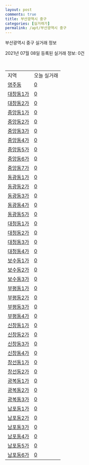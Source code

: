 ```yaml
---
layout: post
comments: true
title: 부산광역시 중구
categories: [실거래가]
permalink: /apt/부산광역시 중구
---
```


부산광역시 중구 실거래 정보

2021년 07월 08일 등록된 실거래 정보: 0건

<script type="text/javascript">
  google.charts.load('current', {'packages':['corechart']});
  google.charts.setOnLoadCallback(drawChart);

  function drawChart() {
    var data = google.visualization.arrayToDataTable([['거래일', '매매', '전월세', '전매'], ['20-07', 14, 7, 1], ['20-08', 30, 17, 0], ['20-09', 31, 12, 0], ['20-10', 41, 16, 1], ['20-11', 36, 13, 2], ['20-12', 50, 16, 3], ['21-01', 31, 16, 3], ['21-02', 27, 19, 3], ['21-03', 30, 19, 5], ['21-04', 40, 15, 12], ['21-05', 42, 8, 19], ['21-06', 19, 24, 5], ['21-07', 1, 2, 0]]);

    var options = {
      title: '최근 유형별 거래량 추이',
      legend: { position: 'bottom' }
    };

    var chart = new google.visualization.LineChart(document.getElementById('columnchart_material'));
    chart.draw(data, (options));
  }
</script>

<div id="columnchart_material" style="width: 95%; margin-left: -35px"></div>
<br>
<table class="sortable">
  <tr>
    <td>지역</td>
    <td>오늘 실거래</td>
  </tr>

  
  <tr class="item">
    <td><a href="부산광역시 중구 영주동">영주동</a></td>
    <td><a href="부산광역시 중구 영주동">0</a></td>
  </tr>
    

  <tr class="item">
    <td><a href="부산광역시 중구 대창동1가">대창동1가</a></td>
    <td><a href="부산광역시 중구 대창동1가">0</a></td>
  </tr>
    

  <tr class="item">
    <td><a href="부산광역시 중구 대창동2가">대창동2가</a></td>
    <td><a href="부산광역시 중구 대창동2가">0</a></td>
  </tr>
    

  <tr class="item">
    <td><a href="부산광역시 중구 중앙동1가">중앙동1가</a></td>
    <td><a href="부산광역시 중구 중앙동1가">0</a></td>
  </tr>
    

  <tr class="item">
    <td><a href="부산광역시 중구 중앙동2가">중앙동2가</a></td>
    <td><a href="부산광역시 중구 중앙동2가">0</a></td>
  </tr>
    

  <tr class="item">
    <td><a href="부산광역시 중구 중앙동3가">중앙동3가</a></td>
    <td><a href="부산광역시 중구 중앙동3가">0</a></td>
  </tr>
    

  <tr class="item">
    <td><a href="부산광역시 중구 중앙동4가">중앙동4가</a></td>
    <td><a href="부산광역시 중구 중앙동4가">0</a></td>
  </tr>
    

  <tr class="item">
    <td><a href="부산광역시 중구 중앙동5가">중앙동5가</a></td>
    <td><a href="부산광역시 중구 중앙동5가">0</a></td>
  </tr>
    

  <tr class="item">
    <td><a href="부산광역시 중구 중앙동6가">중앙동6가</a></td>
    <td><a href="부산광역시 중구 중앙동6가">0</a></td>
  </tr>
    

  <tr class="item">
    <td><a href="부산광역시 중구 중앙동7가">중앙동7가</a></td>
    <td><a href="부산광역시 중구 중앙동7가">0</a></td>
  </tr>
    

  <tr class="item">
    <td><a href="부산광역시 중구 동광동1가">동광동1가</a></td>
    <td><a href="부산광역시 중구 동광동1가">0</a></td>
  </tr>
    

  <tr class="item">
    <td><a href="부산광역시 중구 동광동2가">동광동2가</a></td>
    <td><a href="부산광역시 중구 동광동2가">0</a></td>
  </tr>
    

  <tr class="item">
    <td><a href="부산광역시 중구 동광동3가">동광동3가</a></td>
    <td><a href="부산광역시 중구 동광동3가">0</a></td>
  </tr>
    

  <tr class="item">
    <td><a href="부산광역시 중구 동광동4가">동광동4가</a></td>
    <td><a href="부산광역시 중구 동광동4가">0</a></td>
  </tr>
    

  <tr class="item">
    <td><a href="부산광역시 중구 동광동5가">동광동5가</a></td>
    <td><a href="부산광역시 중구 동광동5가">0</a></td>
  </tr>
    

  <tr class="item">
    <td><a href="부산광역시 중구 대청동1가">대청동1가</a></td>
    <td><a href="부산광역시 중구 대청동1가">0</a></td>
  </tr>
    

  <tr class="item">
    <td><a href="부산광역시 중구 대청동2가">대청동2가</a></td>
    <td><a href="부산광역시 중구 대청동2가">0</a></td>
  </tr>
    

  <tr class="item">
    <td><a href="부산광역시 중구 대청동3가">대청동3가</a></td>
    <td><a href="부산광역시 중구 대청동3가">0</a></td>
  </tr>
    

  <tr class="item">
    <td><a href="부산광역시 중구 대청동4가">대청동4가</a></td>
    <td><a href="부산광역시 중구 대청동4가">0</a></td>
  </tr>
    

  <tr class="item">
    <td><a href="부산광역시 중구 보수동1가">보수동1가</a></td>
    <td><a href="부산광역시 중구 보수동1가">0</a></td>
  </tr>
    

  <tr class="item">
    <td><a href="부산광역시 중구 보수동2가">보수동2가</a></td>
    <td><a href="부산광역시 중구 보수동2가">0</a></td>
  </tr>
    

  <tr class="item">
    <td><a href="부산광역시 중구 보수동3가">보수동3가</a></td>
    <td><a href="부산광역시 중구 보수동3가">0</a></td>
  </tr>
    

  <tr class="item">
    <td><a href="부산광역시 중구 부평동1가">부평동1가</a></td>
    <td><a href="부산광역시 중구 부평동1가">0</a></td>
  </tr>
    

  <tr class="item">
    <td><a href="부산광역시 중구 부평동2가">부평동2가</a></td>
    <td><a href="부산광역시 중구 부평동2가">0</a></td>
  </tr>
    

  <tr class="item">
    <td><a href="부산광역시 중구 부평동3가">부평동3가</a></td>
    <td><a href="부산광역시 중구 부평동3가">0</a></td>
  </tr>
    

  <tr class="item">
    <td><a href="부산광역시 중구 부평동4가">부평동4가</a></td>
    <td><a href="부산광역시 중구 부평동4가">0</a></td>
  </tr>
    

  <tr class="item">
    <td><a href="부산광역시 중구 신창동1가">신창동1가</a></td>
    <td><a href="부산광역시 중구 신창동1가">0</a></td>
  </tr>
    

  <tr class="item">
    <td><a href="부산광역시 중구 신창동2가">신창동2가</a></td>
    <td><a href="부산광역시 중구 신창동2가">0</a></td>
  </tr>
    

  <tr class="item">
    <td><a href="부산광역시 중구 신창동3가">신창동3가</a></td>
    <td><a href="부산광역시 중구 신창동3가">0</a></td>
  </tr>
    

  <tr class="item">
    <td><a href="부산광역시 중구 신창동4가">신창동4가</a></td>
    <td><a href="부산광역시 중구 신창동4가">0</a></td>
  </tr>
    

  <tr class="item">
    <td><a href="부산광역시 중구 창선동1가">창선동1가</a></td>
    <td><a href="부산광역시 중구 창선동1가">0</a></td>
  </tr>
    

  <tr class="item">
    <td><a href="부산광역시 중구 창선동2가">창선동2가</a></td>
    <td><a href="부산광역시 중구 창선동2가">0</a></td>
  </tr>
    

  <tr class="item">
    <td><a href="부산광역시 중구 광복동1가">광복동1가</a></td>
    <td><a href="부산광역시 중구 광복동1가">0</a></td>
  </tr>
    

  <tr class="item">
    <td><a href="부산광역시 중구 광복동2가">광복동2가</a></td>
    <td><a href="부산광역시 중구 광복동2가">0</a></td>
  </tr>
    

  <tr class="item">
    <td><a href="부산광역시 중구 광복동3가">광복동3가</a></td>
    <td><a href="부산광역시 중구 광복동3가">0</a></td>
  </tr>
    

  <tr class="item">
    <td><a href="부산광역시 중구 남포동1가">남포동1가</a></td>
    <td><a href="부산광역시 중구 남포동1가">0</a></td>
  </tr>
    

  <tr class="item">
    <td><a href="부산광역시 중구 남포동2가">남포동2가</a></td>
    <td><a href="부산광역시 중구 남포동2가">0</a></td>
  </tr>
    

  <tr class="item">
    <td><a href="부산광역시 중구 남포동3가">남포동3가</a></td>
    <td><a href="부산광역시 중구 남포동3가">0</a></td>
  </tr>
    

  <tr class="item">
    <td><a href="부산광역시 중구 남포동4가">남포동4가</a></td>
    <td><a href="부산광역시 중구 남포동4가">0</a></td>
  </tr>
    

  <tr class="item">
    <td><a href="부산광역시 중구 남포동5가">남포동5가</a></td>
    <td><a href="부산광역시 중구 남포동5가">0</a></td>
  </tr>
    

  <tr class="item">
    <td><a href="부산광역시 중구 남포동6가">남포동6가</a></td>
    <td><a href="부산광역시 중구 남포동6가">0</a></td>
  </tr>
    


</table>


    